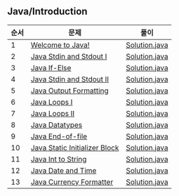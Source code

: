 ## Java/Introduction
|순서|문제|풀이|
|---|---|---|
|1|[Welcome to Java!](https://www.hackerrank.com/challenges/welcome-to-java/problem)|[Solution.java](./Welcome%20to%20Java!/Solution.java)|
|2|[Java Stdin and Stdout I](https://www.hackerrank.com/challenges/java-stdin-and-stdout-1/problem)|[Solution.java](./Java%20Stdin%20and%20Stdout%20I/Solution.java)|
|3|[Java If-Else](https://www.hackerrank.com/challenges/java-if-else/problem)|[Solution.java](./Java%20If-Else/Solution.java)|
|4|[Java Stdin and Stdout II](https://www.hackerrank.com/challenges/java-stdin-stdout/problem)|[Solution.java](./Java%20Stdin%20and%20Stdout%20II/Solution.java)|
|5|[Java Output Formatting](https://www.hackerrank.com/challenges/java-output-formatting/problem)|[Solution.java](./Java%20Output%20Formatting/Solution.java)|
|6|[Java Loops I](https://www.hackerrank.com/challenges/java-loops-i/problem)|[Solution.java](./Java%20Loops%20I/Solution.java)|
|7|[Java Loops II](https://www.hackerrank.com/challenges/java-loops/problem)|[Solution.java](./Java%20Loops%20II/Solution.java)|
|8|[Java Datatypes](https://www.hackerrank.com/challenges/java-datatypes/problem)|[Solution.java](./Java%20Datatypes/Solution.java)|
|9|[Java End-of-file](https://www.hackerrank.com/challenges/java-end-of-file/problem)|[Solution.java](./Java%20End-of-file/Solution.java)|
|10|[Java Static Initializer Block](https://www.hackerrank.com/challenges/java-static-initializer-block/problem)|[Solution.java](./Java%20Static%20Initializer%20Block/Solution.java)|
|11|[Java Int to String](https://www.hackerrank.com/challenges/java-int-to-string/problem)|[Solution.java](./Java%20Int%20to%20String/Solution.java)|
|12|[Java Date and Time](https://www.hackerrank.com/challenges/java-date-and-time/problem)|[Solution.java](./Java%20Date%20and%20Time/Solution.java)|
|13|[Java Currency Formatter](https://www.hackerrank.com/challenges/java-currency-formatter/problem)|[Solution.java](./Java%20Currency%20Formatter/Solution.java)|